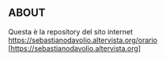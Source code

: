 ## ABOUT
Questa è la repository del sito internet https://sebastianodavolio.altervista.org/orario [https://sebastianodavolio.altervista.org]

